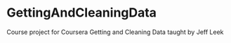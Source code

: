 GettingAndCleaningData
======================

Course project for Coursera Getting and Cleaning Data taught by Jeff Leek
